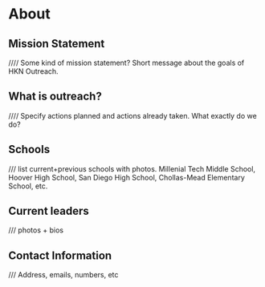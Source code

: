 # About

## Mission Statement

//// Some kind of mission statement? Short message about the goals of HKN Outreach. 


## What is outreach?

//// Specify actions planned and actions already taken. What exactly do we do? 


## Schools 

/// list current+previous schools with photos. 
Millenial Tech Middle School, Hoover High School, San Diego High School, Chollas-Mead Elementary School, etc. 


## Current leaders

/// photos + bios



## Contact Information

/// Address, emails, numbers, etc